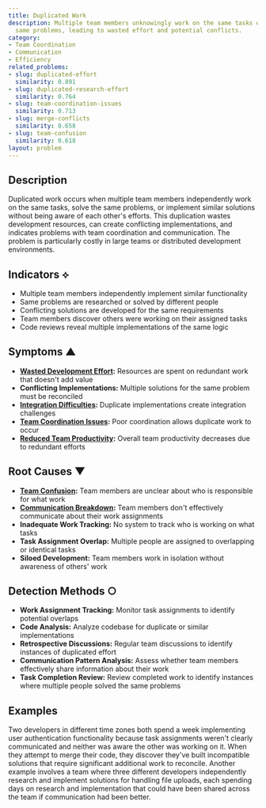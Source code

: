 ```yaml
---
title: Duplicated Work
description: Multiple team members unknowingly work on the same tasks or solve the
  same problems, leading to wasted effort and potential conflicts.
category:
- Team Coordination
- Communication
- Efficiency
related_problems:
- slug: duplicated-effort
  similarity: 0.891
- slug: duplicated-research-effort
  similarity: 0.764
- slug: team-coordination-issues
  similarity: 0.713
- slug: merge-conflicts
  similarity: 0.658
- slug: team-confusion
  similarity: 0.618
layout: problem
---
```


## Description

Duplicated work occurs when multiple team members independently work on the same tasks, solve the same problems, or implement similar solutions without being aware of each other's efforts. This duplication wastes development resources, can create conflicting implementations, and indicates problems with team coordination and communication. The problem is particularly costly in large teams or distributed development environments.

## Indicators ⟡

- Multiple team members independently implement similar functionality
- Same problems are researched or solved by different people
- Conflicting solutions are developed for the same requirements
- Team members discover others were working on their assigned tasks
- Code reviews reveal multiple implementations of the same logic

## Symptoms ▲

- **[Wasted Development Effort](wasted-development-effort.md):** Resources are spent on redundant work that doesn't add value
- **Conflicting Implementations:** Multiple solutions for the same problem must be reconciled
- **[Integration Difficulties](integration-difficulties.md):** Duplicate implementations create integration challenges
- **[Team Coordination Issues](team-coordination-issues.md):** Poor coordination allows duplicate work to occur
- **[Reduced Team Productivity](reduced-team-productivity.md):** Overall team productivity decreases due to redundant efforts

## Root Causes ▼

- **[Team Confusion](team-confusion.md):** Team members are unclear about who is responsible for what work
- **[Communication Breakdown](communication-breakdown.md):** Team members don't effectively communicate about their work assignments
- **Inadequate Work Tracking:** No system to track who is working on what tasks
- **Task Assignment Overlap:** Multiple people are assigned to overlapping or identical tasks
- **Siloed Development:** Team members work in isolation without awareness of others' work

## Detection Methods ○

- **Work Assignment Tracking:** Monitor task assignments to identify potential overlaps
- **Code Analysis:** Analyze codebase for duplicate or similar implementations
- **Retrospective Discussions:** Regular team discussions to identify instances of duplicated effort
- **Communication Pattern Analysis:** Assess whether team members effectively share information about their work
- **Task Completion Review:** Review completed work to identify instances where multiple people solved the same problems

## Examples

Two developers in different time zones both spend a week implementing user authentication functionality because task assignments weren't clearly communicated and neither was aware the other was working on it. When they attempt to merge their code, they discover they've built incompatible solutions that require significant additional work to reconcile. Another example involves a team where three different developers independently research and implement solutions for handling file uploads, each spending days on research and implementation that could have been shared across the team if communication had been better.